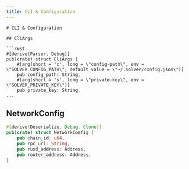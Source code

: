 ```yaml
---
title: CLI & Configuration
---
```


```
# CLI & Configuration

## CliArgs

```rust
#[derive(Parser, Debug)]
pub(crate) struct CliArgs {
    #[arg(short = 'c', long = \"config-path\", env = \"SOLVER_CONFIG_PATH\", default_value = \"~/.solver/config.json\")]
    pub config_path: String,
    #[arg(short = 's', long = \"private-key\", env = \"SOLVER_PRIVATE_KEY\")]
    pub private_key: String,
...

```

## NetworkConfig

```rust
#[derive(Deserialize, Debug, Clone)]
pub(crate) struct NetworkConfig {
    pub chain_id: u64,
    pub rpc_url: String,
    pub rusd_address: Address,
    pub router_address: Address,
}
```
```
